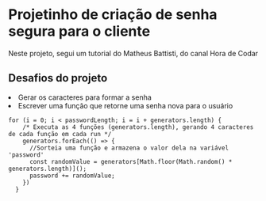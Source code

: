 # Projetinho de criação de senha segura para o cliente
Neste projeto, segui um tutorial do Matheus Battisti, do canal Hora de Codar

## Desafios do projeto

<li> Gerar os caracteres para formar a senha </li>
<li> Escrever uma função que retorne uma senha nova para o usuário </li>

``` 
for (i = 0; i < passwordLength; i = i + generators.length) {
    /* Executa as 4 funções (generators.length), gerando 4 caracteres de cada função em cada run */
    generators.forEach(() => {
      //Sorteia uma função e armazena o valor dela na variável 'password'
      const randomValue = generators[Math.floor(Math.random() * generators.length)]();
      password += randomValue;
    })
  }
``` 